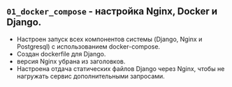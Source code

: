 ## `01_docker_compose` - настройка Nginx, Docker и Django.
- Настроен запуск всех компонентов системы (Django, Nginx и Postgresql) с использованием docker-compose.
- Создан dockerfile для Django.
- версия Nginx убрана из заголовков. 
- Настроена отдача статических файлов Django через Nginx, чтобы не нагружать сервис дополнительными запросами.
